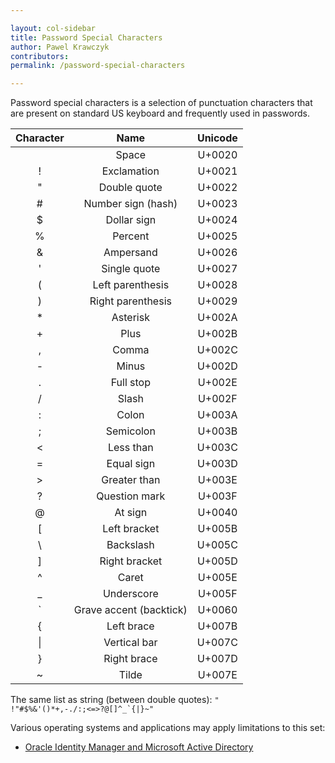 ```yaml
---

layout: col-sidebar
title: Password Special Characters
author: Pawel Krawczyk
contributors:
permalink: /password-special-characters

---
```


Password special characters is a selection of punctuation characters that are present on standard US keyboard and frequently used in passwords.

| Character | Name | Unicode
| :---: | :---: | :---: |
| | Space | U+0020
| ! | Exclamation | U+0021
| " | Double quote | U+0022
| # | Number sign (hash) | U+0023
| $ | Dollar sign | U+0024 
| % | Percent | U+0025
| &amp; | Ampersand | U+0026
| ' | Single quote | U+0027
| ( | Left parenthesis | U+0028
| ) | Right parenthesis | U+0029
| * | Asterisk | U+002A
| + | Plus | U+002B
| , | Comma | U+002C 
| - | Minus | U+002D
| . | Full stop | U+002E
| / | Slash | U+002F
| : | Colon | U+003A
| ; | Semicolon | U+003B
| < | Less than | U+003C
| = | Equal sign | U+003D
| > | Greater than | U+003E
| ? | Question mark | U+003F
| @ | At sign | U+0040
| [ | Left bracket | U+005B
| \ | Backslash | U+005C
| ] | Right bracket | U+005D
| ^ | Caret | U+005E
| _ | Underscore | U+005F
| ` | Grave accent (backtick) | U+0060
| { | Left brace | U+007B
| &#124; | Vertical bar | U+007C
| } | Right brace | U+007D
| ~ | Tilde | U+007E

The same list as string (between double quotes): <code>" !"#$%&'()*+,-./:;&lt;=&gt;?@[\]^_`{&#124;}~"</code>

Various operating systems and applications may apply limitations to this set:

* [Oracle Identity Manager and Microsoft Active Directory](http://docs.oracle.com/cd/E11223_01/doc.904/e10429/app_special_char.htm)
